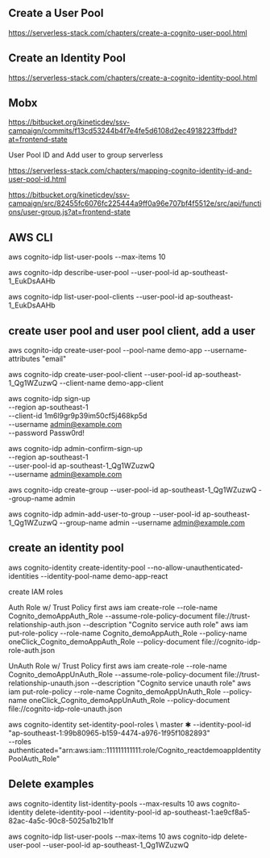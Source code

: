## Create a User Pool

https://serverless-stack.com/chapters/create-a-cognito-user-pool.html

## Create an Identity Pool

https://serverless-stack.com/chapters/create-a-cognito-identity-pool.html

## Mobx

https://bitbucket.org/kineticdev/ssv-campaign/commits/f13cd53244b4f7e4fe5d6108d2ec4918223ffbdd?at=frontend-state

User Pool ID and Add user to group serverless

https://serverless-stack.com/chapters/mapping-cognito-identity-id-and-user-pool-id.html

https://bitbucket.org/kineticdev/ssv-campaign/src/82455fc6076fc225444a9ff0a96e707bf4f5512e/src/api/functions/user-group.js?at=frontend-state

## AWS CLI

aws cognito-idp list-user-pools --max-items 10

aws cognito-idp describe-user-pool --user-pool-id ap-southeast-1_EukDsAAHb

aws cognito-idp list-user-pool-clients --user-pool-id ap-southeast-1_EukDsAAHb

## create user pool and user pool client, add a user

aws cognito-idp create-user-pool --pool-name demo-app --username-attributes "email"

aws cognito-idp create-user-pool-client --user-pool-id ap-southeast-1_Qg1WZuzwQ --client-name demo-app-client

aws cognito-idp sign-up \
 --region ap-southeast-1 \
 --client-id 1m6l9gr9p39im50cf5j468kp5d \
 --username admin@example.com \
 --password Passw0rd!

aws cognito-idp admin-confirm-sign-up \
 --region ap-southeast-1 \
 --user-pool-id ap-southeast-1_Qg1WZuzwQ \
 --username admin@example.com

aws cognito-idp create-group --user-pool-id ap-southeast-1_Qg1WZuzwQ --group-name admin

aws cognito-idp admin-add-user-to-group --user-pool-id ap-southeast-1_Qg1WZuzwQ --group-name admin --username admin@example.com

## create an identity pool

aws cognito-identity create-identity-pool --no-allow-unauthenticated-identities --identity-pool-name demo-app-react

create IAM roles

Auth Role w/ Trust Policy first
aws iam create-role --role-name Cognito_demoAppAuth_Role --assume-role-policy-document file://trust-relationship-auth.json --description "Cognito service auth role"
aws iam put-role-policy --role-name Cognito_demoAppAuth_Role --policy-name oneClick_Cognito_demoAppAuth_Role --policy-document file://cognito-idp-role-auth.json

UnAuth Role w/ Trust Policy first
aws iam create-role --role-name Cognito_demoAppUnAuth_Role --assume-role-policy-document file://trust-relationship-unauth.json --description "Cognito service unauth role"
aws iam put-role-policy --role-name Cognito_demoAppUnAuth_Role --policy-name oneClick_Cognito_demoAppUnAuth_Role --policy-document file://cognito-idp-role-unauth.json

aws cognito-identity set-identity-pool-roles \ master ✱
--identity-pool-id "ap-southeast-1:99b80965-b159-4474-a976-1f95f1082893" \
 --roles authenticated="arn:aws:iam::111111111111:role/Cognito_reactdemoappIdentityPoolAuth_Role"

## Delete examples

aws cognito-identity list-identity-pools --max-results 10
aws cognito-identity delete-identity-pool --identity-pool-id ap-southeast-1:ae9cf8a5-82ac-4a5c-90c8-5025a1b21b1f

aws cognito-idp list-user-pools --max-items 10
aws cognito-idp delete-user-pool --user-pool-id ap-southeast-1_Qg1WZuzwQ
